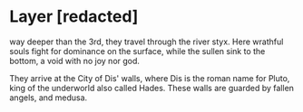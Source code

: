 # Layer \[redacted]
way deeper than the 3rd, they travel through the river styx. Here wrathful souls fight for dominance on the surface, while the sullen sink to the bottom, a void with no joy nor god.

They arrive at the City of Dis' walls, where Dis is the roman name for Pluto, king of the underworld also called Hades. These walls are guarded by fallen angels, and medusa.
